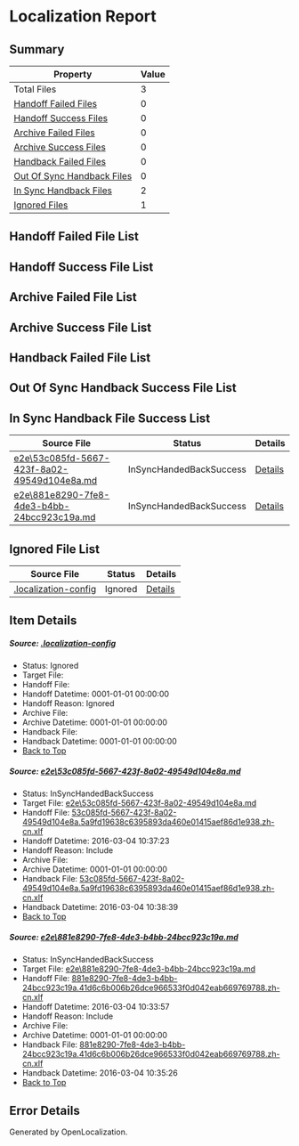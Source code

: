 # <a name='report-top'></a> Localization Report

## Summary
 Property | Value 
 -------- | ----- 
 Total Files | 3
[ Handoff Failed Files ](#handoff-failed-list)| 0
[ Handoff Success Files ](#handoff-success-list)| 0
[ Archive Failed Files ](#archive-failed-list)| 0
[ Archive Success Files ](#archive-success-list)| 0
[ Handback Failed Files ](#handback-failed-list)| 0
[ Out Of Sync Handback Files ](#outofsync-handback-success-list)| 0
[ In Sync Handback Files ](#insync-handback-success-list)| 2
[ Ignored Files ](#ignored-list)| 1

## <a name='handoff-failed-list'></a> Handoff Failed File List

## <a name='handoff-success-list'></a> Handoff Success File List

## <a name='archive-failed-list'></a> Archive Failed File List

## <a name='archive-success-list'></a> Archive Success File List

## <a name='handback-failed-list'></a> Handback Failed File List

## <a name='outofsync-handback-success-list'></a> Out Of Sync Handback Success File List

## <a name='insync-handback-success-list'></a> In Sync Handback File Success List
 Source File | Status | Details 
 ----------- | ------ | ------- 
 [e2e\53c085fd-5667-423f-8a02-49549d104e8a.md](https://github.com/OpenLocalizationTest/oltest/blob/0301a77652fc0ead5e4612074bda8f96641d3579/e2e/53c085fd-5667-423f-8a02-49549d104e8a.md) | InSyncHandedBackSuccess | [Details](#760a11c0775ddb20973d9cba0e3cffb98b8bf5771)
 [e2e\881e8290-7fe8-4de3-b4bb-24bcc923c19a.md](https://github.com/OpenLocalizationTest/oltest/blob/0bd8466b393bcb114c9b2a5f6c438a36c49e1262/e2e/881e8290-7fe8-4de3-b4bb-24bcc923c19a.md) | InSyncHandedBackSuccess | [Details](#67e8fef4ba70d52437eccae26a3fa8972825d0302)

## <a name='ignored-list'></a> Ignored File List
 Source File | Status | Details 
 ----------- | ------ | ------- 
 [.localization-config](https://github.com/OpenLocalizationTest/oltest/blob/0301a77652fc0ead5e4612074bda8f96641d3579/.localization-config) | Ignored | [Details](#66aca4b1c2f43b14ec41e0e427345df94af1d5e10)

## Item Details
##### <a name='66aca4b1c2f43b14ec41e0e427345df94af1d5e10'></a> Source: [.localization-config](https://github.com/OpenLocalizationTest/oltest/blob/0301a77652fc0ead5e4612074bda8f96641d3579/.localization-config)
* Status: Ignored
* Target File: 
* Handoff File: 
* Handoff Datetime: 0001-01-01 00:00:00
* Handoff Reason: Ignored
* Archive File: 
* Archive Datetime: 0001-01-01 00:00:00
* Handback File: 
* Handback Datetime: 0001-01-01 00:00:00
* [Back to Top](#report-top)

##### <a name='760a11c0775ddb20973d9cba0e3cffb98b8bf5771'></a> Source: [e2e\53c085fd-5667-423f-8a02-49549d104e8a.md](https://github.com/OpenLocalizationTest/oltest/blob/0301a77652fc0ead5e4612074bda8f96641d3579/e2e/53c085fd-5667-423f-8a02-49549d104e8a.md)
* Status: InSyncHandedBackSuccess
* Target File: [e2e\53c085fd-5667-423f-8a02-49549d104e8a.md](https://github.com/OpenLocalizationTestOrg/oltest.zh-cn/blob/43cd6598dcbb9d0df8d42be2629c49577818b537/e2e/53c085fd-5667-423f-8a02-49549d104e8a.md)
* Handoff File: [53c085fd-5667-423f-8a02-49549d104e8a.5a9fd19638c6395893da460e01415aef86d1e938.zh-cn.xlf](https://github.com/OpenLocalizationTestOrg/olhandoff/blob/a64d4ec5615f10c3f2aa83994392fd189b123406/ol-handoff/OpenLocalizationTestOrg/oltest.zh-cn/qimu/ht/53c085fd-5667-423f-8a02-49549d104e8a.5a9fd19638c6395893da460e01415aef86d1e938.zh-cn.xlf)
* Handoff Datetime: 2016-03-04 10:37:23
* Handoff Reason: Include
* Archive File: 
* Archive Datetime: 0001-01-01 00:00:00
* Handback File: [53c085fd-5667-423f-8a02-49549d104e8a.5a9fd19638c6395893da460e01415aef86d1e938.zh-cn.xlf](https://github.com/OpenLocalizationTestOrg/olhandback/blob/a8228d3262ba39e04b76a43298fc2a933cdfd18b/ol-handback/OpenLocalizationTestOrg/oltest.zh-cn/qimu/ht/53c085fd-5667-423f-8a02-49549d104e8a.5a9fd19638c6395893da460e01415aef86d1e938.zh-cn.xlf)
* Handback Datetime: 2016-03-04 10:38:39
* [Back to Top](#report-top)

##### <a name='67e8fef4ba70d52437eccae26a3fa8972825d0302'></a> Source: [e2e\881e8290-7fe8-4de3-b4bb-24bcc923c19a.md](https://github.com/OpenLocalizationTest/oltest/blob/0bd8466b393bcb114c9b2a5f6c438a36c49e1262/e2e/881e8290-7fe8-4de3-b4bb-24bcc923c19a.md)
* Status: InSyncHandedBackSuccess
* Target File: [e2e\881e8290-7fe8-4de3-b4bb-24bcc923c19a.md](https://github.com/OpenLocalizationTestOrg/oltest.zh-cn/blob/2d745ed9be684150f5f5216bc81237f54d436948/e2e/881e8290-7fe8-4de3-b4bb-24bcc923c19a.md)
* Handoff File: [881e8290-7fe8-4de3-b4bb-24bcc923c19a.41d6c6b006b26dce966533f0d042eab669769788.zh-cn.xlf](https://github.com/OpenLocalizationTestOrg/olhandoff/blob/24a7cc7eaaabcce6be0ca3715987f8f362f0d788/ol-handoff/OpenLocalizationTestOrg/oltest.zh-cn/qimu/ht/881e8290-7fe8-4de3-b4bb-24bcc923c19a.41d6c6b006b26dce966533f0d042eab669769788.zh-cn.xlf)
* Handoff Datetime: 2016-03-04 10:33:57
* Handoff Reason: Include
* Archive File: 
* Archive Datetime: 0001-01-01 00:00:00
* Handback File: [881e8290-7fe8-4de3-b4bb-24bcc923c19a.41d6c6b006b26dce966533f0d042eab669769788.zh-cn.xlf](https://github.com/OpenLocalizationTestOrg/olhandback/blob/7f388f412e75bdc5a87f12d43da2acf59950798d/ol-handback/OpenLocalizationTestOrg/oltest.zh-cn/qimu/ht/881e8290-7fe8-4de3-b4bb-24bcc923c19a.41d6c6b006b26dce966533f0d042eab669769788.zh-cn.xlf)
* Handback Datetime: 2016-03-04 10:35:26
* [Back to Top](#report-top)


## Error Details

Generated by OpenLocalization.
